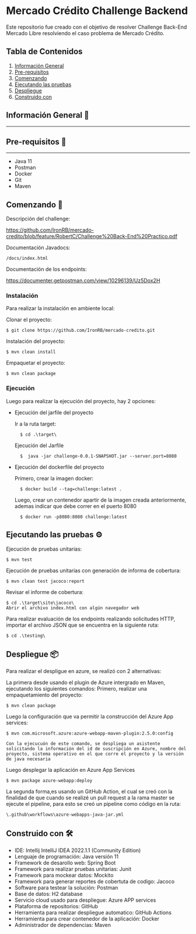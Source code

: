 # Mercado Crédito Challenge Backend
Este repositorio fue creado con el objetivo de resolver Challenge Back-End Mercado Libre resolviendo el caso problema de Mercado Crédito.

## Tabla de Contenidos
1. [Información General](#Información-General)
2. [Pre-requisitos](#Pre-requisitos)
3. [Comenzando](#Comenzando)
4. [Ejecutando las pruebas](#Ejecutando-las-pruebas)
5. [Despliegue ](#Despliegue)
6. [Construido con](#Construido-con)

## Información General 📖
***

## Pre-requisitos 🔧
***
* Java 11
* Postman
* Docker
* Git
* Maven

## Comenzando 🚀

Descripción del challenge:

https://github.com/IronRB/mercado-credito/blob/feature/RobertC/Challenge%20Back-End%20Practico.pdf

Documentación Javadocs:
    
    /docs/index.html

Documentación de los endpoints:

https://documenter.getpostman.com/view/10296139/Uz5Dox2H

### Instalación

Para realizar la instalación en ambiente local:

Clonar el proyecto:

    $ git clone https://github.com/IronRB/mercado-credito.git

Instalación del proyecto:

    $ mvn clean install

Empaquetar el proyecto:

    $ mvn clean package

### Ejecución

Luego para realizar la ejecución del proyecto, hay 2 opciones:

* Ejecución del jarfile del proyecto

    Ir a la ruta target:

        $ cd .\target\

    Ejecución del Jarfile

        $  java -jar challenge-0.0.1-SNAPSHOT.jar --server.port=8080

* Ejecución del dockerfile del proyecto

    Primero, crear la imagen docker:

        $ docker build --tag=challenge:latest .

    Luego, crear un contenedor apartir de la imagen creada anteriormente, ademas indicar que debe correr en el puerto 8080

        $ docker run -p8080:8080 challenge:latest

## Ejecutando las pruebas ⚙️

Ejecución de pruebas unitarias:

    $ mvn test

Ejecución de pruebas unitarias con generación de informa de cobertura:

    $ mvn clean test jacoco:report

Revisar el informe de cobertura:

    $ cd .\target\site\jacoco\
    Abrir el archivo index.html con algún navegador web

Para realizar evaluación de los endpoints realizando solicitudes HTTP, importar el archivo JSON que se encuentra en la siguiente ruta:

    $ cd .\testing\


## Despliegue 📦

Para realizar el despligue en azure, se realizó con 2 alternativas:

La primera desde usando el plugin de Azure intergrado en Maven, ejecutando los siguientes comandos:
    Primero, realizar una empaquetamiento del proyecto: 

    $ mvn clean package

Luego la configuración que va permitir la construcción del Azure App services:

    $ mvn com.microsoft.azure:azure-webapp-maven-plugin:2.5.0:config

    Con la ejecucuón de este comando, se despliega un asistente solicitando la información del id de suscripción en Azure, nombre del proyecto, sistema operativo en el que corre el proyecto y la versión de java necesaria

Luego desplegar la aplicación en Azure App Services

    $ mvn package azure-webapp:deploy

La segunda forma,es usando un GitHub Action, el cual se creó con la finalidad de que cuando se realizé un pull request a la rama master se ejecute el pipeline, para esto se creó un pipeline como código en la ruta:

    \.github\workflows\azure-webapps-java-jar.yml

<a name="Construido-con"></a>
## Construido con 🛠️

* IDE: Intellij IntelliJ IDEA 2022.1.1 (Community Edition)
* Lenguaje de programación: Java versión 11
* Framework de desarollo web: Spring Boot
* Framework para realizar pruebas unitarias: Junit
* Framework para mockear datos: Mockito
* Framework para generar reportes de cobertuta de codigo: Jacoco
* Software para testear la solución: Postman
* Base de datos: H2 database
* Servicio cloud usado para despliegue: Azure APP services
* Plataforma de repositorios: GitHub
* Herramienta para realizar despliegue automatico: GitHub Actions
* Herramienta para crear contenedor de la aplicación: Docker
* Administrador de dependencias: Maven


